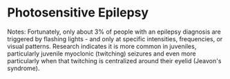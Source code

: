 # Photosensitive Epilepsy

Notes: Fortunately, only about 3% of people with an epilepsy diagnosis are triggered by flashing lights - and only at specific intensities, frequencies, or visual patterns. Research indicates it is more common in juveniles, particularly juvenile myoclonic (twitching) seizures and even more particularly when that twitching is centralized around their eyelid (Jeavon's syndrome).